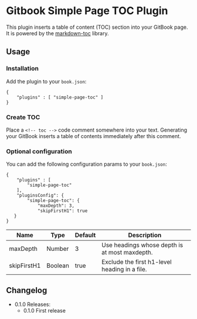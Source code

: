 # Gitbook Simple Page TOC Plugin

This plugin inserts a table of content (TOC) section into your GitBook page. It is powered by the  [markdown-toc](https://github.com/jonschlinkert/markdown-toc) library.

## Usage

### Installation

Add the plugin to your `book.json`:

```
{
	"plugins" : [ "simple-page-toc" ]
}		
```

### Create TOC

Place a `<!-- toc -->` code comment somewhere into your text. Generating your GitBook inserts a table of contents immediately after this comment.

### Optional configuration

You can add the following configuration params to your `book.json`:

```
{
	"plugins" : [ 
		"simple-page-toc" 
	],
	"pluginsConfig": {
		"simple-page-toc": {
			"maxDepth": 3,
			"skipFirstH1": true
   }
}		
```

Name        | Type    | Default | Description 
----------- | ------- | ------- | ------------
maxDepth    | Number  |       3 | Use headings whose depth is at most maxdepth.
skipFirstH1 | Boolean |    true | Exclude the first h1-level heading in a file.

## Changelog

* 0.1.0 Releases:
  * 0.1.0 First release
